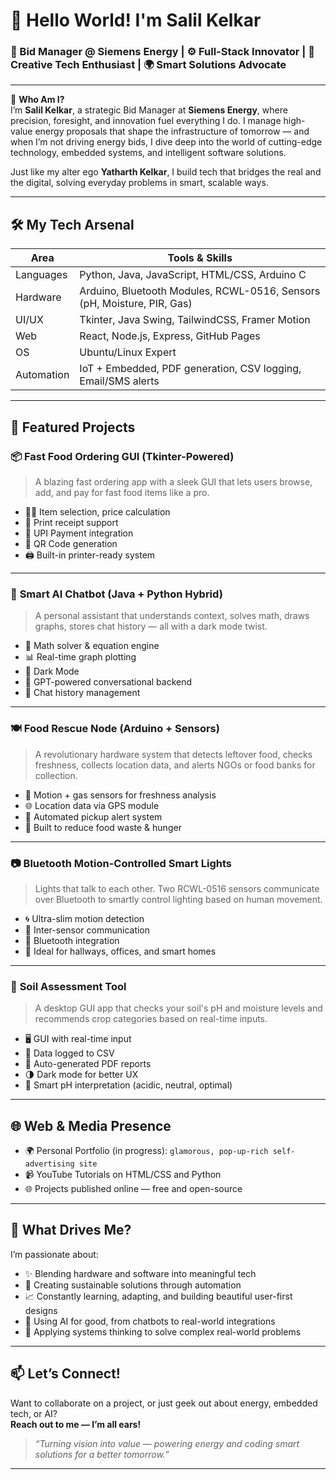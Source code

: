 # 👋 Hello World! I'm **Salil Kelkar**

### 🔌 Bid Manager @ Siemens Energy | ⚙️ Full-Stack Innovator | 🧠 Creative Tech Enthusiast | 🌍 Smart Solutions Advocate

---

💼 **Who Am I?**  
I’m **Salil Kelkar**, a strategic Bid Manager at **Siemens Energy**, where precision, foresight, and innovation fuel everything I do. I manage high-value energy proposals that shape the infrastructure of tomorrow — and when I’m not driving energy bids, I dive deep into the world of cutting-edge technology, embedded systems, and intelligent software solutions.

Just like my alter ego **Yatharth Kelkar**, I build tech that bridges the real and the digital, solving everyday problems in smart, scalable ways.

---

## 🛠️ My Tech Arsenal

| Area | Tools & Skills |
|------|----------------|
| Languages | Python, Java, JavaScript, HTML/CSS, Arduino C |
| Hardware | Arduino, Bluetooth Modules, RCWL-0516, Sensors (pH, Moisture, PIR, Gas) |
| UI/UX | Tkinter, Java Swing, TailwindCSS, Framer Motion |
| Web | React, Node.js, Express, GitHub Pages |
| OS | Ubuntu/Linux Expert |
| Automation | IoT + Embedded, PDF generation, CSV logging, Email/SMS alerts |

---

## 🚀 Featured Projects

### 📦 **Fast Food Ordering GUI (Tkinter-Powered)**
> A blazing fast ordering app with a sleek GUI that lets users browse, add, and pay for fast food items like a pro.
- 👨‍🍳 Item selection, price calculation
- 🧾 Print receipt support
- 📱 UPI Payment integration
- 📸 QR Code generation
- 🖨️ Built-in printer-ready system

---

### 💬 **Smart AI Chatbot (Java + Python Hybrid)**
> A personal assistant that understands context, solves math, draws graphs, stores chat history — all with a dark mode twist.
- 📐 Math solver & equation engine
- 📊 Real-time graph plotting
- 🌙 Dark Mode
- 🧠 GPT-powered conversational backend
- 📁 Chat history management

---

### 🍽️ **Food Rescue Node (Arduino + Sensors)**
> A revolutionary hardware system that detects leftover food, checks freshness, collects location data, and alerts NGOs or food banks for collection.
- 🤖 Motion + gas sensors for freshness analysis
- 🌐 Location data via GPS module
- 🔔 Automated pickup alert system
- 🌱 Built to reduce food waste & hunger

---

### 📷 **Bluetooth Motion-Controlled Smart Lights**
> Lights that talk to each other. Two RCWL-0516 sensors communicate over Bluetooth to smartly control lighting based on human movement.
- 🌀 Ultra-slim motion detection
- 🔄 Inter-sensor communication
- 🔌 Bluetooth integration
- 🌃 Ideal for hallways, offices, and smart homes

---

### 🧪 **Soil Assessment Tool**
> A desktop GUI app that checks your soil's pH and moisture levels and recommends crop categories based on real-time inputs.
- 🖥️ GUI with real-time input
- 📁 Data logged to CSV
- 📄 Auto-generated PDF reports
- 🌗 Dark mode for better UX
- 🧠 Smart pH interpretation (acidic, neutral, optimal)

---

## 🌐 Web & Media Presence

- 🌍 Personal Portfolio (in progress): `glamorous, pop-up-rich self-advertising site`
- 📹 YouTube Tutorials on HTML/CSS and Python
- 🌐 Projects published online — free and open-source

---

## 🎯 What Drives Me?

I’m passionate about:
- ✨ Blending hardware and software into meaningful tech
- 🌱 Creating sustainable solutions through automation
- 📈 Constantly learning, adapting, and building beautiful user-first designs
- 🤖 Using AI for good, from chatbots to real-world integrations
- 🧠 Applying systems thinking to solve complex real-world problems

---

## 📫 Let’s Connect!

Want to collaborate on a project, or just geek out about energy, embedded tech, or AI?  
**Reach out to me — I’m all ears!**

> _“Turning vision into value — powering energy and coding smart solutions for a better tomorrow.”_

---
